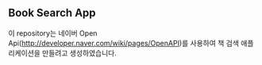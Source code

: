 
## Book Search App
이 repository는 네이버 Open Api(http://developer.naver.com/wiki/pages/OpenAPI)를 사용하여 책 검색 애플리케이션을 만들려고 생성하였습니다.
